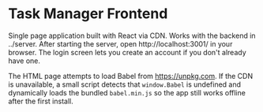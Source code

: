 # Task Manager Frontend

Single page application built with React via CDN. Works with the backend in ../server.
After starting the server, open http://localhost:3001/ in your browser. The login
screen lets you create an account if you don't already have one.

The HTML page attempts to load Babel from https://unpkg.com. If the CDN is
unavailable, a small script detects that `window.Babel` is undefined and
dynamically loads the bundled `babel.min.js` so the app still works offline
after the first install.
